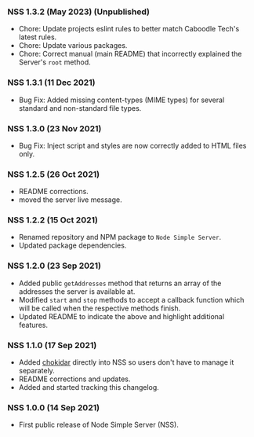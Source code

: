 ### NSS 1.3.2 (May 2023) (Unpublished)

- Chore: Update projects eslint rules to better match Caboodle Tech's latest rules.
- Chore: Update various packages.
- Chore: Correct manual (main README) that incorrectly explained the Server's `root` method.

### NSS 1.3.1 (11 Dec 2021)

- Bug Fix: Added missing content-types (MIME types) for several standard and non-standard file types.

### NSS 1.3.0 (23 Nov 2021)

- Bug Fix: Inject script and styles are now correctly added to HTML files only.

### NSS 1.2.5 (26 Oct 2021)

- README corrections.
- moved the server live message.

### NSS 1.2.2 (15 Oct 2021)

- Renamed repository and NPM package to `Node Simple Server`.
- Updated package dependencies.

### NSS 1.2.0 (23 Sep 2021)

- Added public `getAddresses` method that returns an array of the addresses the server is available at.
- Modified `start` and `stop` methods to accept a callback function which will be called when the respective methods finish.
- Updated README to indicate the above and highlight additional features.

### NSS 1.1.0 (17 Sep 2021)

-   Added [chokidar](https://github.com/paulmillr/chokidar) directly into NSS so users don't have to manage it separately.
-   README corrections and updates.
-   Added and started tracking this changelog.

### NSS 1.0.0 (14 Sep 2021)

-   First public release of Node Simple Server (NSS).
